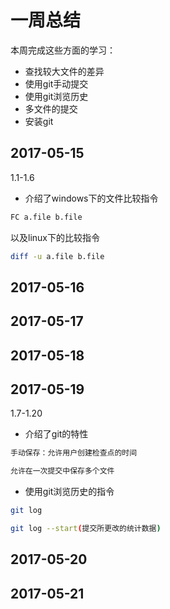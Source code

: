 # 一周总结
本周完成这些方面的学习：
* 查找较大文件的差异
* 使用git手动提交
* 使用git浏览历史
* 多文件的提交
* 安装git
## 2017-05-15
1.1-1.6
* 介绍了windows下的文件比较指令
```bash
FC a.file b.file
```
以及linux下的比较指令
```bash
diff -u a.file b.file
```
## 2017-05-16
## 2017-05-17
## 2017-05-18
## 2017-05-19
1.7-1.20
* 介绍了git的特性
```bash
手动保存：允许用户创建检查点的时间
```

```bash
允许在一次提交中保存多个文件
```

* 使用git浏览历史的指令
```bash
git log
```

```bash
git log --start(提交所更改的统计数据)
```
## 2017-05-20
## 2017-05-21
